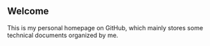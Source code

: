 ## Welcome

This is my personal homepage on GitHub, which mainly stores some technical documents organized by me.


